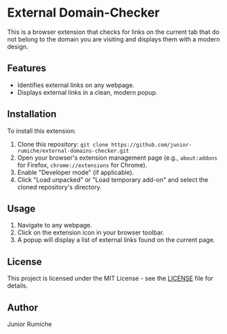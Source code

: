 # External Domain-Checker

This is a browser extension that checks for links on the current tab that do not belong to the domain you are visiting and displays them with a modern design.

## Features

- Identifies external links on any webpage.
- Displays external links in a clean, modern popup.

## Installation

To install this extension:

1.  Clone this repository: `git clone https://github.com/junior-rumiche/external-domains-checker.git`
2.  Open your browser's extension management page (e.g., `about:addons` for Firefox, `chrome://extensions` for Chrome).
3.  Enable "Developer mode" (if applicable).
4.  Click "Load unpacked" or "Load temporary add-on" and select the cloned repository's directory.

## Usage

1.  Navigate to any webpage.
2.  Click on the extension icon in your browser toolbar.
3.  A popup will display a list of external links found on the current page.

## License

This project is licensed under the MIT License - see the [LICENSE](LICENSE) file for details.

## Author

Junior Rumiche
